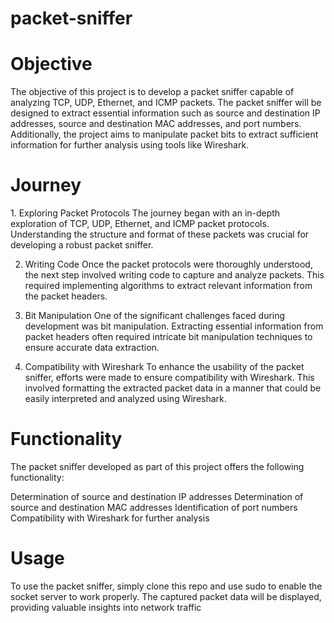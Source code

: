 # packet-sniffer
<h1>Objective</h1>
The objective of this project is to develop a packet sniffer capable of analyzing TCP, UDP, Ethernet, and ICMP packets. The packet sniffer will be designed to extract essential information such as source and destination IP addresses, source and destination MAC addresses, and port numbers. Additionally, the project aims to manipulate packet bits to extract sufficient information for further analysis using tools like Wireshark.

<h1>Journey</h1>
1. Exploring Packet Protocols
The journey began with an in-depth exploration of TCP, UDP, Ethernet, and ICMP packet protocols. Understanding the structure and format of these packets was crucial for developing a robust packet sniffer.

2. Writing Code
Once the packet protocols were thoroughly understood, the next step involved writing code to capture and analyze packets. This required implementing algorithms to extract relevant information from the packet headers.

3. Bit Manipulation
One of the significant challenges faced during development was bit manipulation. Extracting essential information from packet headers often required intricate bit manipulation techniques to ensure accurate data extraction.

4. Compatibility with Wireshark
To enhance the usability of the packet sniffer, efforts were made to ensure compatibility with Wireshark. This involved formatting the extracted packet data in a manner that could be easily interpreted and analyzed using Wireshark.

<h1>Functionality</h1>
The packet sniffer developed as part of this project offers the following functionality:

Determination of source and destination IP addresses
Determination of source and destination MAC addresses
Identification of port numbers
Compatibility with Wireshark for further analysis
<h1>Usage</h1>
To use the packet sniffer, simply clone this repo and use sudo to enable the socket server to work properly. The captured packet data will be displayed, providing valuable insights into network traffic
